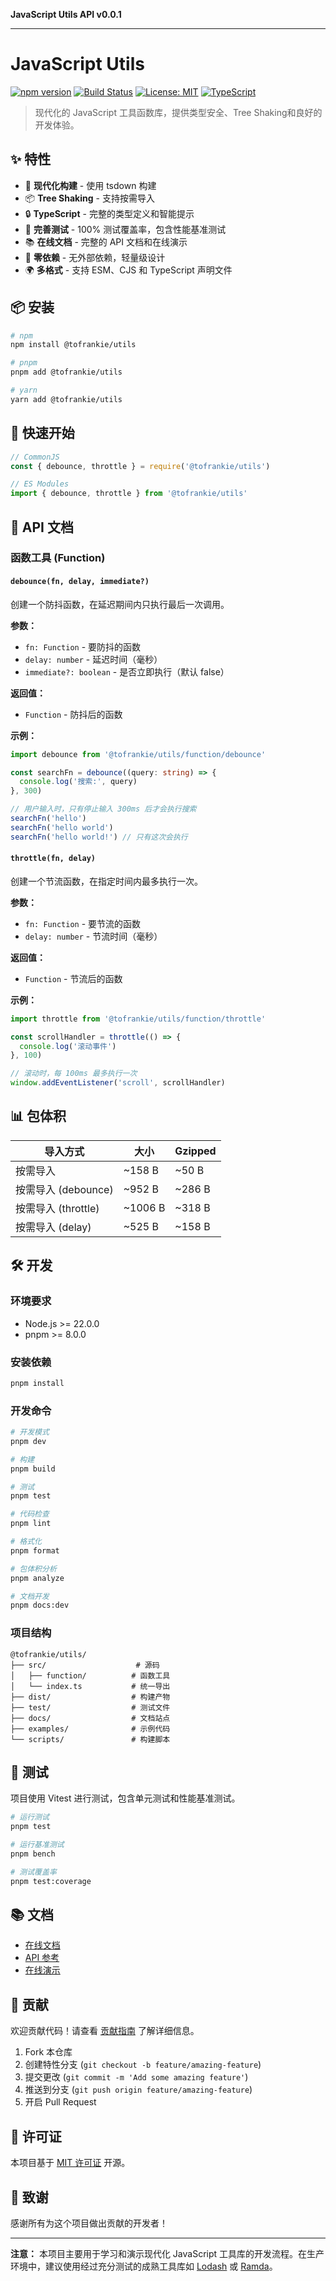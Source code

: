 **JavaScript Utils API v0.0.1**

***

# JavaScript Utils

[![npm version](https://img.shields.io/npm/v/@tofrankie/utils.svg)](https://www.npmjs.com/package/@tofrankie/utils)
[![Build Status](https://github.com/tofrankie/utils/workflows/CI/badge.svg)](https://github.com/tofrankie/utils/actions)
[![License: MIT](https://img.shields.io/badge/License-MIT-yellow.svg)](https://opensource.org/licenses/MIT)
[![TypeScript](https://img.shields.io/badge/%3C%2F%3E-TypeScript-%230074c1.svg)](http://www.typescriptlang.org/)

> 现代化的 JavaScript 工具函数库，提供类型安全、Tree Shaking和良好的开发体验。

## ✨ 特性

- 🚀 **现代化构建** - 使用 tsdown 构建
- 📦 **Tree Shaking** - 支持按需导入
- 🔒 **TypeScript** - 完整的类型定义和智能提示
- 🧪 **完善测试** - 100% 测试覆盖率，包含性能基准测试
- 📚 **在线文档** - 完整的 API 文档和在线演示
- 🎯 **零依赖** - 无外部依赖，轻量级设计
- 🌍 **多格式** - 支持 ESM、CJS 和 TypeScript 声明文件

## 📦 安装

```bash
# npm
npm install @tofrankie/utils

# pnpm
pnpm add @tofrankie/utils

# yarn
yarn add @tofrankie/utils
```

## 🚀 快速开始

```javascript
// CommonJS
const { debounce, throttle } = require('@tofrankie/utils')
```

```javascript
// ES Modules
import { debounce, throttle } from '@tofrankie/utils'
```

## 📖 API 文档

### 函数工具 (Function)

#### `debounce(fn, delay, immediate?)`

创建一个防抖函数，在延迟期间内只执行最后一次调用。

**参数：**
- `fn: Function` - 要防抖的函数
- `delay: number` - 延迟时间（毫秒）
- `immediate?: boolean` - 是否立即执行（默认 false）

**返回值：**
- `Function` - 防抖后的函数

**示例：**
```typescript
import debounce from '@tofrankie/utils/function/debounce'

const searchFn = debounce((query: string) => {
  console.log('搜索:', query)
}, 300)

// 用户输入时，只有停止输入 300ms 后才会执行搜索
searchFn('hello')
searchFn('hello world')
searchFn('hello world!') // 只有这次会执行
```

#### `throttle(fn, delay)`

创建一个节流函数，在指定时间内最多执行一次。

**参数：**
- `fn: Function` - 要节流的函数
- `delay: number` - 节流时间（毫秒）

**返回值：**
- `Function` - 节流后的函数

**示例：**
```typescript
import throttle from '@tofrankie/utils/function/throttle'

const scrollHandler = throttle(() => {
  console.log('滚动事件')
}, 100)

// 滚动时，每 100ms 最多执行一次
window.addEventListener('scroll', scrollHandler)
```

## 📊 包体积

| 导入方式 | 大小 | Gzipped |
|---------|------|---------|
| 按需导入 | ~158 B | ~50 B |
| 按需导入 (debounce) | ~952 B | ~286 B |
| 按需导入 (throttle) | ~1006 B | ~318 B |
| 按需导入 (delay) | ~525 B | ~158 B |

## 🛠️ 开发

### 环境要求

- Node.js >= 22.0.0
- pnpm >= 8.0.0

### 安装依赖

```bash
pnpm install
```

### 开发命令

```bash
# 开发模式
pnpm dev

# 构建
pnpm build

# 测试
pnpm test

# 代码检查
pnpm lint

# 格式化
pnpm format

# 包体积分析
pnpm analyze

# 文档开发
pnpm docs:dev
```

### 项目结构

```
@tofrankie/utils/
├── src/                    # 源码
│   ├── function/          # 函数工具
│   └── index.ts           # 统一导出
├── dist/                  # 构建产物
├── test/                  # 测试文件
├── docs/                  # 文档站点
├── examples/              # 示例代码
└── scripts/               # 构建脚本
```

## 🧪 测试

项目使用 Vitest 进行测试，包含单元测试和性能基准测试。

```bash
# 运行测试
pnpm test

# 运行基准测试
pnpm bench

# 测试覆盖率
pnpm test:coverage
```

## 📚 文档

- [在线文档](https://tofrankie.github.io/utils/)
- [API 参考](https://tofrankie.github.io/utils/api/)
- [在线演示](https://tofrankie.github.io/utils/playground/)

## 🤝 贡献

欢迎贡献代码！请查看 [贡献指南](_media/CONTRIBUTING.md) 了解详细信息。

1. Fork 本仓库
2. 创建特性分支 (`git checkout -b feature/amazing-feature`)
3. 提交更改 (`git commit -m 'Add some amazing feature'`)
4. 推送到分支 (`git push origin feature/amazing-feature`)
5. 开启 Pull Request

## 📄 许可证

本项目基于 [MIT 许可证](https://github.com/tofrankie/utils/blob/main/LICENSE) 开源。

## 🙏 致谢

感谢所有为这个项目做出贡献的开发者！

---

**注意：** 本项目主要用于学习和演示现代化 JavaScript 工具库的开发流程。在生产环境中，建议使用经过充分测试的成熟工具库如 [Lodash](https://lodash.com/) 或 [Ramda](https://ramdajs.com/)。
